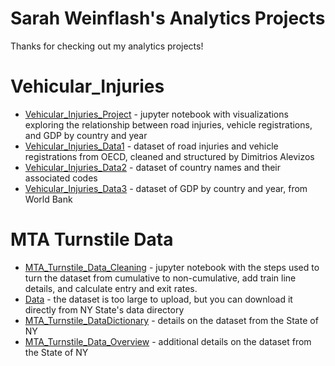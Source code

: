 # Sarah Weinflash's Analytics Projects
  Thanks for checking out my analytics projects! 

# Vehicular_Injuries
  - [Vehicular_Injuries_Project](https://github.com/sarahevew/analyticsprojects/blob/main/Vehicular_Injuries_Project.ipynb) - jupyter notebook with visualizations exploring the relationship between road injuries, vehicle registrations, and GDP by country and year
  - [Vehicular_Injuries_Data1](https://github.com/sarahevew/analyticsprojects/blob/main/Vehicular_Injuries_Data1.csv) - dataset of road injuries and vehicle registrations from OECD, cleaned and structured by Dimitrios Alevizos
  - [Vehicular_Injuries_Data2](https://github.com/sarahevew/analyticsprojects/blob/main/Vehicular_Injuries_Data2.csv) - dataset of country names and their associated codes
  - [Vehicular_Injuries_Data3](https://github.com/sarahevew/analyticsprojects/blob/main/Vehicular_Injuries_Data3.csv) - dataset of GDP by country and year, from World Bank

# MTA Turnstile Data
- [MTA_Turnstile_Data_Cleaning](https://github.com/sarahevew/analyticsprojects/blob/42eef7f92041c7ea16b8107a584b0e26c02bffe5/MTA_Turnstile_Data_Cleaning.ipynb) - jupyter notebook with the steps used to turn the dataset from cumulative to non-cumulative, add train line details, and calculate entry and exit rates.
- [Data](https://data.ny.gov/Transportation/Turnstile-Usage-Data-2015/ug6q-shqc) - the dataset is too large to upload, but you can download it directly from NY State's data directory 
- [MTA_Turnstile_DataDictionary](https://github.com/sarahevew/analyticsprojects/blob/641968d95c03de33d9633b5f56341a30c98c26fa/MTA_Turnstile_Data_DataDictionary.pdf) - details on the dataset from the State of NY
- [MTA_Turnstile_Data_Overview](https://github.com/sarahevew/analyticsprojects/blob/641968d95c03de33d9633b5f56341a30c98c26fa/MTA_Turnstile_Data_Overview.pdf) - additional details on the dataset from the State of NY
